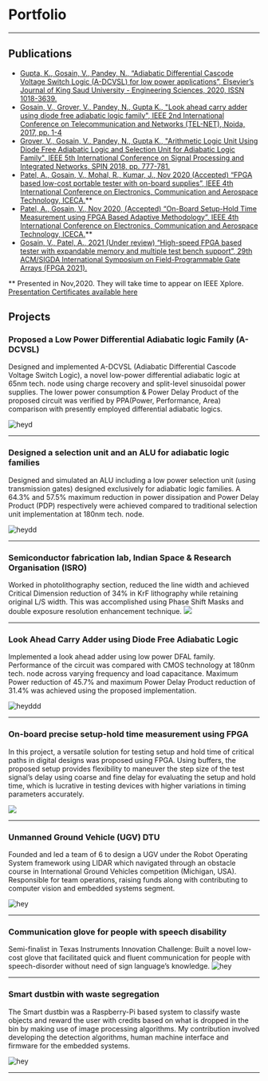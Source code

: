 # Portfolio

---
## Publications
- [Gupta, K., Gosain, V., Pandey, N., “Adiabatic Differential Cascode Voltage Switch Logic (A-DCVSL) for low power applications”, Elsevier’s Journal of King Saud University - Engineering Sciences, 2020, ISSN 1018-3639.](https://www.sciencedirect.com/science/article/pii/S1018363920303214)
- [Gosain, V., Grover, V., Pandey, N., Gupta K., "Look ahead carry adder using diode free adiabatic logic family", IEEE 2nd International Conference on Telecommunication and Networks (TEL-NET), Noida, 2017, pp. 1-4](https://ieeexplore.ieee.org/document/8343535)
- [Grover, V., Gosain, V., Pandey, N., Gupta K., "Arithmetic Logic Unit Using Diode Free Adiabatic Logic and Selection Unit for Adiabatic Logic Family", IEEE 5th International Conference on Signal Processing and Integrated Networks, SPIN 2018, pp. 777-781.](https://ieeexplore.ieee.org/document/8474277)
- [Patel, A., Gosain, V., Mohal, R., Kumar, J., Nov 2020 (Accepted) “FPGA based low-cost portable tester with on-board supplies”, IEEE 4th International Conference on Electronics, Communication and Aerospace Technology, ICECA.](https://drive.google.com/file/d/1VYY7KPoPc7CSHltufUhi3ierwxsu7iJm/view?usp=sharing)** 
- [Patel, A., Gosain, V., Nov 2020, (Accepted) “On-Board Setup-Hold Time Measurement using FPGA Based Adaptive Methodology”, IEEE 4th International Conference on Electronics, Communication and Aerospace Technology, ICECA.](https://drive.google.com/file/d/1su02_c185ozNBOnf9pZ00MRfLflcoQdR/view?usp=sharing)**
- [Gosain, V., Patel, A., 2021 (Under review) “High-speed FPGA based tester with expandable memory and multiple test bench support”, 29th ACM/SIGDA International Symposium on Field-Programmable Gate Arrays (FPGA 2021).](https://drive.google.com/file/d/1pAgYkJGDGnscHdDqymU6V7qeNwV58Q3u/view?usp=sharing)

** Presented in Nov,2020. They will take time to appear on IEEE Xplore. [Presentation Certificates available here](https://drive.google.com/file/d/1szzyV7or_XKiIf60KEtDEUcgiHn-L8Fe/view?usp=sharing)
## Projects

### Proposed a Low Power Differential Adiabatic logic Family (A-DCVSL)
Designed and implemented A-DCVSL (Adiabatic Differential Cascode Voltage Switch Logic), a novel low-power differential adiabatic logic at 65nm tech. node using charge recovery and split-level sinusoidal power supplies. The lower power consumption & Power Delay Product of the proposed circuit was verified by PPA(Power, Performance, Area) comparison with presently employed differential adiabatic logics.

![heyd](https://github.com/vishwasgosain/vishwasgosain.github.io/blob/master/images/adcvsl.gif?raw=true)

---

### Designed a selection unit and an ALU for adiabatic logic families
Designed and simulated an ALU including a low power selection unit (using transmission gates) designed exclusively for adiabatic logic families. A 64.3% and 57.5% maximum reduction in power dissipation and Power Delay Product (PDP) respectively were achieved compared to traditional selection unit implementation at 180nm tech. node.

![heydd](https://github.com/vishwasgosain/vishwasgosain.github.io/blob/master/images/alu.gif?raw=true)

---

### Semiconductor fabrication lab, Indian Space & Research Organisation (ISRO)
Worked in photolithography section, reduced the line width and achieved Critical Dimension reduction of 34% in KrF lithography while retaining original L/S width. This was accomplished using Phase Shift Masks and double exposure resolution enhancement technique. 
<img src="https://github.com/vishwasgosain/vishwasgosain.github.io/blob/master/images/isro.png?raw=true"/>

---

### Look Ahead Carry Adder using Diode Free Adiabatic Logic
Implemented a look ahead adder using low power DFAL family. Performance of the circuit was compared with CMOS technology at 180nm tech. node across varying frequency and load capacitance. Maximum Power reduction of 45.7% and maximum Power Delay Product reduction of 31.4% was achieved using the proposed implementation.

![heyddd](https://github.com/vishwasgosain/vishwasgosain.github.io/blob/master/images/dfal.gif?raw=true)

---

### On-board precise setup-hold time measurement using FPGA 
In this project, a versatile solution for testing setup and hold time of critical paths in digital designs was proposed using FPGA. Using buffers, the proposed setup provides flexibility to maneuver the step size of the test signal’s delay using coarse and fine delay for evaluating the setup and hold time, which is lucrative in testing devices with higher variations in timing parameters accurately.


<img src="https://github.com/vishwasgosain/vishwasgosain.github.io/blob/master/images/sta.png?raw=true"/>

---

### Unmanned Ground Vehicle (UGV) DTU

Founded and led a team of 6 to design a UGV under the Robot Operating System framework using LIDAR which navigated through an obstacle course in International Ground Vehicles competition (Michigan, USA). Responsible for team operations, raising funds along with contributing to computer vision and embedded systems segment.

![hey](https://github.com/vishwasgosain/vishwasgosain.github.io/blob/master/images/ugv.gif?raw=true)

---

### Communication glove for people with speech disability
Semi-finalist in Texas Instruments Innovation Challenge: Built a novel low-cost glove that facilitated quick and fluent communication for people with speech-disorder without need of sign language’s knowledge.
![hey](https://github.com/vishwasgosain/vishwasgosain.github.io/blob/master/images/ti.gif?raw=true)

---

### Smart dustbin with waste segregation
The Smart dustbin was a Raspberry-Pi based system to classify waste objects and reward the user with credits based on what is dropped in the bin by making use of image processing algorithms. My contribution involved developing the detection algorithms, human machine interface and firmware for the embedded systems.


![hey](https://github.com/vishwasgosain/vishwasgosain.github.io/blob/master/images/weconvert.gif?raw=true)

---



